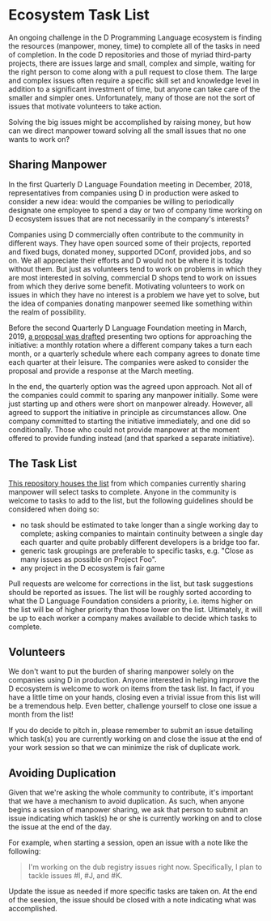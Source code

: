 # Ecosystem Task List
An ongoing challenge in the D Programming Language ecosystem is finding the resources (manpower, money, time) to complete all of the tasks in need of completion. In the code D repositories and those of myriad third-party projects, there are issues large and small, complex and simple, waiting for the right person to come along with a pull request to close them. The large and complex issues often require a specific skill set and knowledge level in addition to a significant investment of time, but anyone can take care of the smaller and simpler ones. Unfortunately, many of those are not the sort of issues that motivate volunteers to take action.

Solving the big issues might be accomplished by raising money, but how can we direct manpower toward solving all the small issues that no one wants to work on?

## Sharing Manpower
In the first Quarterly D Language Foundation meeting in December, 2018, representatives from companies using D in production were asked to consider a new idea: would the companies be willing to periodically designate one employee to spend a day or two of company time working on D ecosystem issues that are not necessarily in the company's interests?

Companies using D commercially often contribute to the community in different ways. They have open sourced some of their projects, reported and fixed bugs, donated money, supported DConf, provided jobs, and so on. We all appreciate their efforts and D would not be where it is today without them. But just as volunteers tend to work on problems in which they are most interested in solving, commercial D shops tend to work on issues from which they derive some benefit. Motivating volunteers to work on issues in which they have no interest is a problem we have yet to solve, but the idea of companies donating manpower seemed like something within the realm of possibility.

Before the second Quarterly D Language Foundation meeting in March, 2019, [a proposal was drafted](https://gist.github.com/mdparker/7e2894bef3e44daa1d1fac934a2c1aad) presenting two options for approaching the initiative: a monthly rotation where a different company takes a turn each month, or a quarterly schedule where each company agrees to donate time each quarter at their leisure. The companies were asked to consider the proposal and provide a response at the March meeting.

In the end, the quarterly option was the agreed upon approach. Not all of the companies could commit to sparing any manpower initially. Some were just starting up and others were short on manpower already. However, all agreed to support the initiative in principle as circumstances allow. One company committed to starting the initiative immediately, and one did so conditionally. Those who could not provide manpower at the moment offered to provide funding instead (and that sparked a separate initiative).

## The Task List
[This repository houses the list](./ecotasks.md) from which companies currently sharing manpower will select tasks to complete. Anyone in the community is welcome to tasks to add to the list, but the following guidelines should be considered when doing so:

* no task should be estimated to take longer than a single working day to complete; asking companies to maintain continuity between a single day each quarter and quite probably different developers is a bridge too far.
* generic task groupings are preferable to specific tasks, e.g. "Close as many issues as possible on Project Foo".
* any project in the D ecosystem is fair game

Pull requests are welcome for corrections in the list, but task suggestions should be reported as issues. The list will be roughly sorted according to what the D Language Foundation considers a priority, i.e. items higher on the list will be of higher priority than those lower on the list. Ultimately, it will be up to each worker a company makes available to decide which tasks to complete.

## Volunteers
We don't want to put the burden of sharing manpower solely on the companies using D in production. Anyone interested in helping improve the D ecosystem is welcome to work on items from the task list. In fact, if you have a little time on your hands, closing even a trivial issue from this list will be a tremendous help. Even better, challenge yourself to close one issue a month from the list!

If you do decide to pitch in, please remember to submit an issue detailing which task(s) you are currently working on and close the issue at the end of your work session so that we can minimize the risk of duplicate work.

## Avoiding Duplication
Given that we're asking the whole community to contribute, it's important that we have a mechanism to avoid duplication. As such, 
when anyone begins a session of manpower sharing, we ask that person to submit an issue indicating which task(s) he or she is currently working on and to close the issue at the end of the day.

For example, when starting a session, open an issue with a note like the following:

> I'm working on the dub registry issues right now. Specifically, I plan to tackle issues #I, #J, and #K.

Update the issue as needed if more specific tasks are taken on. At the end of the seesion, the issue should be closed with a note indicating what was accomplished.

